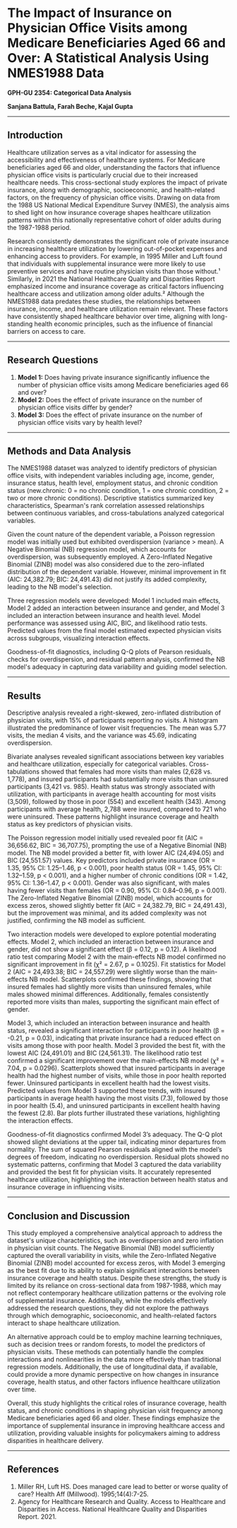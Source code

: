 # The Impact of Insurance on Physician Office Visits among Medicare Beneficiaries Aged 66 and Over: A Statistical Analysis Using NMES1988 Data
**GPH-GU 2354: Categorical Data Analysis**  

**Sanjana Battula, Farah Beche, Kajal Gupta**  
 
---

## Introduction
  Healthcare utilization serves as a vital indicator for assessing the accessibility and effectiveness of healthcare systems. For Medicare beneficiaries aged 66 and older, understanding the factors that influence physician office visits is particularly crucial due to their increased healthcare needs. This cross-sectional study explores the impact of private insurance, along with demographic, socioeconomic, and health-related factors, on the frequency of physician office visits. Drawing on data from the 1988 US National Medical Expenditure Survey (NMES), the analysis aims to shed light on how insurance coverage shapes healthcare utilization patterns within this nationally representative cohort of older adults during the 1987-1988 period.

  Research consistently demonstrates the significant role of private insurance in increasing healthcare utilization by lowering out-of-pocket expenses and enhancing access to providers. For example, in 1995 Miller and Luft found that individuals with supplemental insurance were more likely to use preventive services and have routine physician visits than those without.¹ Similarly, in 2021 the National Healthcare Quality and Disparities Report emphasized income and insurance coverage as critical factors influencing healthcare access and utilization among older adults.² Although the NMES1988 data predates these studies, the relationships between insurance, income, and healthcare utilization remain relevant. These factors have consistently shaped healthcare behavior over time, aligning with long-standing health economic principles, such as the influence of financial barriers on access to care.

---

## Research Questions
1. **Model 1:** Does having private insurance significantly influence the number of physician office visits among Medicare beneficiaries aged 66 and over?
2. **Model 2:** Does the effect of private insurance on the number of physician office visits differ by gender?
3. **Model 3:** Does the effect of private insurance on the number of physician office visits vary by health level?

---

## Methods and Data Analysis
  The NMES1988 dataset was analyzed to identify predictors of physician office visits, with independent variables including age, income, gender, insurance status, health level, employment status, and chronic condition status (new.chronic: 0 = no chronic condition, 1 = one chronic condition, 2 = two or more chronic conditions). Descriptive statistics summarized key characteristics, Spearman's rank correlation assessed relationships between continuous variables, and cross-tabulations analyzed categorical variables.

  Given the count nature of the dependent variable, a Poisson regression model was initially used but exhibited overdispersion (variance > mean). A Negative Binomial (NB) regression model, which accounts for overdispersion, was subsequently employed. A Zero-Inflated Negative Binomial (ZINB) model was also considered due to the zero-inflated distribution of the dependent variable. However, minimal improvement in fit (AIC: 24,382.79; BIC: 24,491.43) did not justify its added complexity, leading to the NB model's selection.

  Three regression models were developed: Model 1 included main effects, Model 2 added an interaction between insurance and gender, and Model 3 included an interaction between insurance and health level. Model performance was assessed using AIC, BIC, and likelihood ratio tests. Predicted values from the final model estimated expected physician visits across subgroups, visualizing interaction effects.

  Goodness-of-fit diagnostics, including Q-Q plots of Pearson residuals, checks for overdispersion, and residual pattern analysis, confirmed the NB model's adequacy in capturing data variability and guiding model selection.

---

## Results
  Descriptive analysis revealed a right-skewed, zero-inflated distribution of physician visits, with 15% of participants reporting no visits. A histogram illustrated the predominance of lower visit frequencies. The mean was 5.77 visits, the median 4 visits, and the variance was 45.69, indicating overdispersion.

  Bivariate analyses revealed significant associations between key variables and healthcare utilization, especially for categorical variables. Cross-tabulations showed that females had more visits than males (2,628 vs. 1,778), and insured participants had substantially more visits than uninsured participants (3,421 vs. 985). Health status was strongly associated with utilization, with participants in average health accounting for most visits (3,509), followed by those in poor (554) and excellent health (343). Among participants with average health, 2,788 were insured, compared to 721 who were uninsured. These patterns highlight insurance coverage and health status as key predictors of physician visits.

  The Poisson regression model initially used revealed poor fit (AIC = 36,656.62, BIC = 36,707.75), prompting the use of a Negative Binomial (NB) model. The NB model provided a better fit, with lower AIC (24,494.05) and BIC (24,551.57) values. Key predictors included private insurance (OR = 1.35, 95% CI: 1.25–1.46, p < 0.001), poor health status (OR = 1.45, 95% CI: 1.32–1.59, p < 0.001), and a higher number of chronic conditions (OR = 1.42, 95% CI: 1.36–1.47, p < 0.001). Gender was also significant, with males having fewer visits than females (OR = 0.90, 95% CI: 0.84–0.96, p = 0.001). The Zero-Inflated Negative Binomial (ZINB) model, which accounts for excess zeros, showed slightly better fit (AIC = 24,382.79, BIC = 24,491.43), but the improvement was minimal, and its added complexity was not justified, confirming the NB model as sufficient.

  Two interaction models were developed to explore potential moderating effects. Model 2, which included an interaction between insurance and gender, did not show a significant effect (β = 0.12, p = 0.12). A likelihood ratio test comparing Model 2 with the main-effects NB model confirmed no significant improvement in fit (χ² = 2.67, p = 0.1025). Fit statistics for Model 2 (AIC = 24,493.38; BIC = 24,557.29) were slightly worse than the main-effects NB model. Scatterplots confirmed these findings, showing that insured females had slightly more visits than uninsured females, while males showed minimal differences. Additionally, females consistently reported more visits than males, supporting the significant main effect of gender.

  Model 3, which included an interaction between insurance and health status, revealed a significant interaction for participants in poor health (β = -0.21, p = 0.03), indicating that private insurance had a reduced effect on visits among those with poor health. Model 3 provided the best fit, with the lowest AIC (24,491.01) and BIC (24,561.31). The likelihood ratio test confirmed a significant improvement over the main-effects NB model (χ² = 7.04, p = 0.0296). Scatterplots showed that insured participants in average health had the highest number of visits, while those in poor health reported fewer. Uninsured participants in excellent health had the lowest visits. Predicted values from Model 3 supported these trends, with insured participants in average health having the most visits (7.3), followed by those in poor health (5.4), and uninsured participants in excellent health having the fewest (2.8). Bar plots further illustrated these variations, highlighting the interaction effects.

  Goodness-of-fit diagnostics confirmed Model 3’s adequacy. The Q-Q plot showed slight deviations at the upper tail, indicating minor departures from normality. The sum of squared Pearson residuals aligned with the model’s degrees of freedom, indicating no overdispersion. Residual plots showed no systematic patterns, confirming that Model 3 captured the data variability and provided the best fit for physician visits. It accurately represented healthcare utilization, highlighting the interaction between health status and insurance coverage in influencing visits.

---

## Conclusion and Discussion
This study employed a comprehensive analytical approach to address the dataset's unique characteristics, such as overdispersion and zero inflation in physician visit counts. The Negative Binomial (NB) model sufficiently captured the overall variability in visits, while the Zero-Inflated Negative Binomial (ZINB) model accounted for excess zeros, with Model 3 emerging as the best fit due to its ability to explain significant interactions between insurance coverage and health status. Despite these strengths, the study is limited by its reliance on cross-sectional data from 1987-1988, which may not reflect contemporary healthcare utilization patterns or the evolving role of supplemental insurance. Additionally, while the models effectively addressed the research questions, they did not explore the pathways through which demographic, socioeconomic, and health-related factors interact to shape healthcare utilization.

An alternative approach could be to employ machine learning techniques, such as decision trees or random forests, to model the predictors of physician visits. These methods can potentially handle the complex interactions and nonlinearities in the data more effectively than traditional regression models. Additionally, the use of longitudinal data, if available, could provide a more dynamic perspective on how changes in insurance coverage, health status, and other factors influence healthcare utilization over time.

Overall, this study highlights the critical roles of insurance coverage, health status, and chronic conditions in shaping physician visit frequency among Medicare beneficiaries aged 66 and older. These findings emphasize the importance of supplemental insurance in improving healthcare access and utilization, providing valuable insights for policymakers aiming to address disparities in healthcare delivery.

---

## References
1. Miller RH, Luft HS. Does managed care lead to better or worse quality of care? Health Aff (Millwood). 1995;14(4):7-25.
2. Agency for Healthcare Research and Quality. Access to Healthcare and Disparities in Access. National Healthcare Quality and Disparities Report. 2021.
